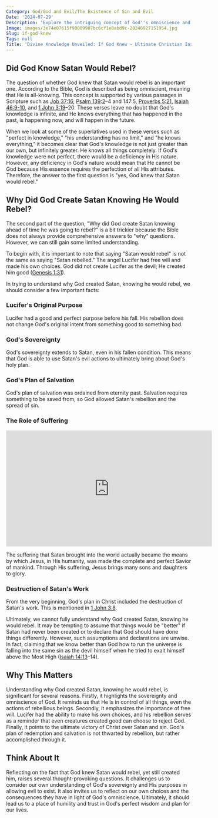 ```yaml
---
Category: God/God and Evil/The Existence of Sin and Evil
Date: '2024-07-29'
Description: 'Explore the intriguing concept of God''s omniscience and its implications on fate, free will, and the nature of existence. Delve into the age-old question: If God knew everything, what does that mean for human choices and the course of history?'
Image: images/3e74e07615f90009907bc6cf1e8abd9c-20240927151954.jpg
Slug: if-god-knew
Tags: null
Title: 'Divine Knowledge Unveiled: If God Knew - Ultimate Christian Insights'
---
```


## Did God Know Satan Would Rebel?

The question of whether God knew that Satan would rebel is an important one. According to the Bible, God is described as being omniscient, meaning that He is all-knowing. This concept is supported by various passages in Scripture such as [Job 37:16](https://www.bibleref.com/Job/37/Job-37-16.html), [Psalm 139:2](https://www.bibleref.com/Psalm/139/Psalm-139-2.html)–4 and 147:5, [Proverbs 5:21](https://www.bibleref.com/Proverbs/5/Proverbs-5-21.html), [Isaiah 46:9-10](https://www.bibleref.com/Isaiah/46/Isaiah-46-9.html), and [1 John 3:19](https://www.bibleref.com/1-John/3/1-John-3-19.html)–20. These verses leave no doubt that God's knowledge is infinite, and He knows everything that has happened in the past, is happening now, and will happen in the future.

When we look at some of the superlatives used in these verses such as "perfect in knowledge," "his understanding has no limit," and "he knows everything," it becomes clear that God's knowledge is not just greater than our own, but infinitely greater. He knows all things completely. If God's knowledge were not perfect, there would be a deficiency in His nature. However, any deficiency in God's nature would mean that He cannot be God because His essence requires the perfection of all His attributes. Therefore, the answer to the first question is "yes, God knew that Satan would rebel."

## Why Did God Create Satan Knowing He Would Rebel?

The second part of the question, "Why did God create Satan knowing ahead of time he was going to rebel?" is a bit trickier because the Bible does not always provide comprehensive answers to "why" questions. However, we can still gain some limited understanding.

To begin with, it is important to note that saying "Satan would rebel" is not the same as saying "Satan rebelled." The angel Lucifer had free will and made his own choices. God did not create Lucifer as the devil; He created him good ([Genesis 1:31](https://www.bibleref.com/Genesis/1/Genesis-1-31.html)).

In trying to understand why God created Satan, knowing he would rebel, we should consider a few important facts:

### Lucifer's Original Purpose

Lucifer had a good and perfect purpose before his fall. His rebellion does not change God's original intent from something good to something bad.

### God's Sovereignty

God's sovereignty extends to Satan, even in his fallen condition. This means that God is able to use Satan's evil actions to ultimately bring about God's holy plan.

### God's Plan of Salvation

God's plan of salvation was ordained from eternity past. Salvation requires something to be saved from, so God allowed Satan's rebellion and the spread of sin.

### The Role of Suffering


<iframe width="560" height="315" src="https://www.youtube.com/embed/gaS59ddVkao" frameborder="0" allow="autoplay; encrypted-media" allowfullscreen></iframe>


The suffering that Satan brought into the world actually became the means by which Jesus, in His humanity, was made the complete and perfect Savior of mankind. Through His suffering, Jesus brings many sons and daughters to glory.

### Destruction of Satan's Work

From the very beginning, God's plan in Christ included the destruction of Satan's work. This is mentioned in [1 John 3:8](https://www.bibleref.com/1-John/3/1-John-3-8.html).

Ultimately, we cannot fully understand why God created Satan, knowing he would rebel. It may be tempting to assume that things would be "better" if Satan had never been created or to declare that God should have done things differently. However, such assumptions and declarations are unwise. In fact, claiming that we know better than God how to run the universe is falling into the same sin as the devil himself when he tried to exalt himself above the Most High ([Isaiah 14:13](https://www.bibleref.com/Isaiah/14/Isaiah-14-13.html)–14).

## Why This Matters

Understanding why God created Satan, knowing he would rebel, is significant for several reasons. Firstly, it highlights the sovereignty and omniscience of God. It reminds us that He is in control of all things, even the actions of rebellious beings. Secondly, it emphasizes the importance of free will. Lucifer had the ability to make his own choices, and his rebellion serves as a reminder that even creatures created good can choose to reject God. Finally, it points to the ultimate victory of Christ over Satan and sin. God's plan of redemption and salvation is not thwarted by rebellion, but rather accomplished through it.

## Think About It

Reflecting on the fact that God knew Satan would rebel, yet still created him, raises several thought-provoking questions. It challenges us to consider our own understanding of God's sovereignty and His purposes in allowing evil to exist. It also invites us to reflect on our own choices and the consequences they have in light of God's omniscience. Ultimately, it should lead us to a place of humility and trust in God's perfect wisdom and plan for our lives.